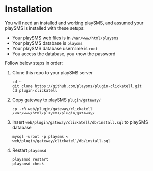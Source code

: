 # Installation

You will need an installed and working playSMS, and assumed your playSMS is installed with these setups:

- Your playSMS web files is in `/var/www/html/playsms`
- Your playSMS database is `playsms`
- Your playSMS database username is `root`
- You access the database, you know the password

Follow below steps in order:

1. Clone this repo to your playSMS server

   ```
   cd ~
   git clone https://github.com/playsms/plugin-clickatell.git
   cd plugin-clickatell
   ```

2. Copy gateway to playSMS `plugin/gateway/`

   ```
   cp -rR web/plugin/gateway/clickatell /var/www/html/playsms/plugin/gateway/
   ```

3. Insert `web/plugin/gateway/clickatell/db/install.sql` to playSMS database

   ```
   mysql -uroot -p playsms < web/plugin/gateway/clickatell/db/install.sql
   ```

4. Restart `playsmsd`

   ```
   playsmsd restart
   playsmsd check
   ```
